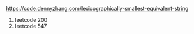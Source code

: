 https://code.dennyzhang.com/lexicographically-smallest-equivalent-string

1. leetcode 200 
2. leetcode 547 
